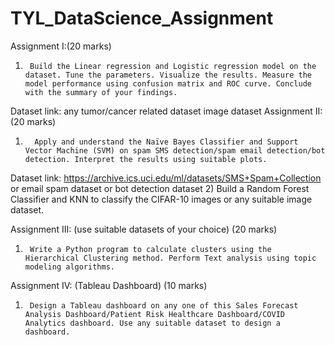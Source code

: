 # TYL_DataScience_Assignment
Assignment I:(20 marks)
 1)      Build the Linear regression and Logistic regression model on the dataset. Tune the parameters. Visualize the results. Measure the model performance using confusion matrix and ROC curve. Conclude with the summary of your findings.
Dataset link: any tumor/cancer related dataset image dataset
 Assignment II: (20 marks)
1)       Apply and understand the Naïve Bayes Classifier and Support Vector Machine (SVM) on spam SMS detection/spam email detection/bot detection. Interpret the results using suitable plots.
Dataset link: https://archive.ics.uci.edu/ml/datasets/SMS+Spam+Collection  or email spam dataset or bot detection dataset
2)       Build a Random Forest Classifier and KNN to classify the CIFAR-10 images or any suitable image dataset.
 
Assignment III: (use suitable datasets of your choice) (20 marks)
1)      Write a Python program to calculate clusters using the Hierarchical Clustering method. Perform Text analysis using topic modeling algorithms.
 
Assignment IV: (Tableau Dashboard)  (10 marks)
1)  	Design a Tableau dashboard on any one of this Sales Forecast Analysis Dashboard/Patient Risk Healthcare Dashboard/COVID Analytics dashboard. Use any suitable dataset to design a dashboard.

